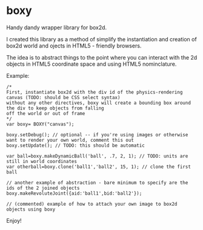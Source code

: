 boxy
====

Handy dandy wrapper library for box2d.

I created this library as a method of simplify the instantiation and creation of box2d world and ojects in HTML5 - friendly browsers.

The idea is to abstract things to the point where you can interact with the 2d objects in HTML5 coordinate space and using HTML5 nominclature.

Example:

	/* 
   	First, instantiate box2d with the div id of the physics-rendering canvas (TODO: should be CSS select syntax)
   	without any other directives, boxy will create a bounding box around the div to keep objects from falling
   	off the world or out of frame
	*/
	var boxy= BOXY("canvas"); 
   
	boxy.setDebug(); // optional -- if you're using images or otherwise want to render your own world, comment this out
	boxy.setUpdate(); // TODO: this should be automatic

	var ball=boxy.makeDynamicBall('ball', .7, 2, 1); // TODO: units are still in world coordinates
	var otherball=boxy.clone('ball1','ball2', 15, 1); // clone the first ball

	// another example of abstraction - bare minimum to specify are the ids of the 2 joined objects
	boxy.makeRevoluteJoint({aid:'ball1',bid:'ball2'});
    
	// (commented) example of how to attach your own image to box2d objects using boxy
  
  
  Enjoy!